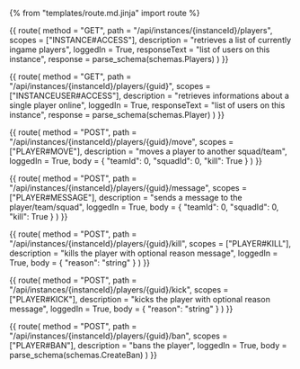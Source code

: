 {% from "templates/route.md.jinja" import route %}

{{ route(
  method = "GET",
  path = "/api/instances/{instanceId}/players",
  scopes = ["INSTANCE#ACCESS"],
  description = "retrieves a list of currently ingame players",
  loggedIn = True,
  responseText = "list of users on this instance",
  response = parse_schema(schemas.Players)
) }}

{{ route(
  method = "GET",
  path = "/api/instances/{instanceId}/players/{guid}",
  scopes = ["INSTANCEUSER#ACCESS"],
  description = "retrieves informations about a single player online",
  loggedIn = True,
  responseText = "list of users on this instance",
  response = parse_schema(schemas.Player)
) }}

{{ route(
  method = "POST",
  path = "/api/instances/{instanceId}/players/{guid}/move",
  scopes = ["PLAYER#MOVE"],
  description = "moves a player to another squad/team",
  loggedIn = True,
  body = {
    "teamId": 0,
    "squadId": 0,
    "kill": True
  }
) }}

{{ route(
  method = "POST",
  path = "/api/instances/{instanceId}/players/{guid}/message",
  scopes = ["PLAYER#MESSAGE"],
  description = "sends a message to the player/team/squad",
  loggedIn = True,
  body = {
    "teamId": 0,
    "squadId": 0,
    "kill": True
  }
) }}

{{ route(
  method = "POST",
  path = "/api/instances/{instanceId}/players/{guid}/kill",
  scopes = ["PLAYER#KILL"],
  description = "kills the player with optional reason message",
  loggedIn = True,
  body = {
    "reason": "string"
  }
) }}

{{ route(
  method = "POST",
  path = "/api/instances/{instanceId}/players/{guid}/kick",
  scopes = ["PLAYER#KICK"],
  description = "kicks the player with optional reason message",
  loggedIn = True,
  body = {
    "reason": "string"
  }
) }}

{{ route(
  method = "POST",
  path = "/api/instances/{instanceId}/players/{guid}/ban",
  scopes = ["PLAYER#BAN"],
  description = "bans the player",
  loggedIn = True,
  body = parse_schema(schemas.CreateBan)
) }}